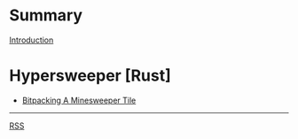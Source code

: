 # Summary

[Introduction](./introduction.md)

# Hypersweeper [Rust]

- [Bitpacking A Minesweeper Tile](./hypersweeper/bitpacking_tile.md)

---

[RSS](./rss.md)